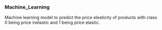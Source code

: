 ### Machine_Learning
Machine learning model to predict the price elesticity of products with class 0 being price inelastic and 1 being price elastic.
